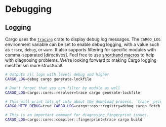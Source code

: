 # Debugging

## Logging

Cargo uses the [`tracing`] crate to display debug log messages.
The `CARGO_LOG` environment variable can be set to enable debug logging, with a value such as `trace`, `debug`, or `warn`.
It also supports filtering for specific modules with comma-separated [directives].
Feel free to use [shorthand macros] to help with diagnosing problems.
We're looking forward to making Cargo logging mechanism more structural!

```sh
# Outputs all logs with levels debug and higher
CARGO_LOG=debug cargo generate-lockfile

# Don't forget that you can filter by module as well
CARGO_LOG=cargo::core::resolver=trace cargo generate-lockfile

# This will print lots of info about the download process. `trace` prints even more.
CARGO_HTTP_DEBUG=true CARGO_LOG=cargo::ops::registry=debug cargo fetch

# This is an important command for diagnosing fingerprint issues.
CARGO_LOG=cargo::core::compiler::fingerprint=trace cargo build
```

[`tracing`]: https://docs.rs/tracing
[directive]: hhttps://docs.rs/tracing-subscriber/latest/tracing_subscriber/filter/struct.EnvFilter.html#directives
[shorthand macros]: https://docs.rs/tracing/latest/tracing/index.html#shorthand-macros
